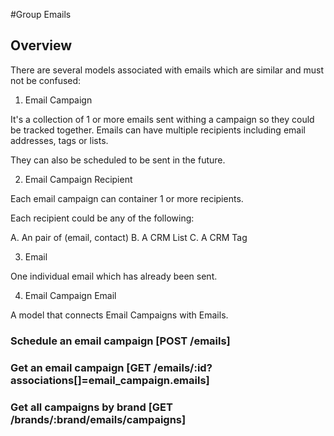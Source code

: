 #Group Emails

## Overview

There are several models associated with emails which are similar and must not be confused:

1. Email Campaign

It's a collection of 1 or more emails sent withing a campaign so they could be tracked together.
Emails can have multiple recipients including email addresses, tags or lists.

They can also be scheduled to be sent in the future.

2. Email Campaign Recipient

Each email campaign can container 1 or more recipients.

Each recipient could be any of the following:

A. An pair of (email, contact)
B. A CRM List
C. A CRM Tag

3. Email

One individual email which has already been sent.

4. Email Campaign Email

A model that connects Email Campaigns with Emails.

### Schedule an email campaign [POST /emails]
<!-- include(tests/email/schedule.md) -->

### Get an email campaign [GET /emails/:id?associations[]=email_campaign.emails]
<!-- include(tests/email/get.md) -->

### Get all campaigns by brand [GET /brands/:brand/emails/campaigns]
<!-- include(tests/email/getByBrand.md) -->
